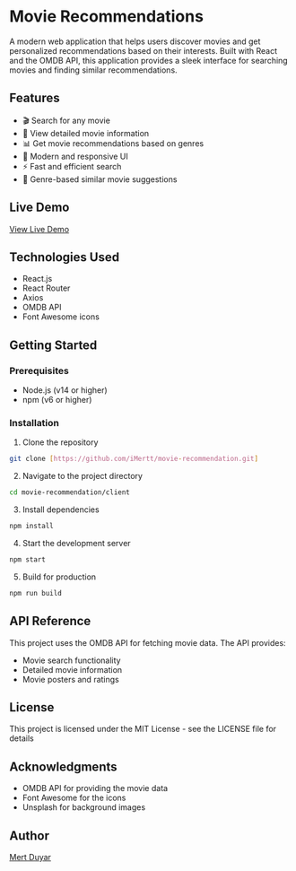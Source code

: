 # Movie Recommendations

A modern web application that helps users discover movies and get personalized recommendations based on their interests. Built with React and the OMDB API, this application provides a sleek interface for searching movies and finding similar recommendations.

## Features

- 🎬 Search for any movie
- 🌟 View detailed movie information
- 📊 Get movie recommendations based on genres
- 💫 Modern and responsive UI
- ⚡ Fast and efficient search
- 🎯 Genre-based similar movie suggestions

## Live Demo

[View Live Demo](https://candid-puffpuff-095bc9.netlify.app/)

## Technologies Used

- React.js
- React Router
- Axios
- OMDB API
- Font Awesome icons

## Getting Started

### Prerequisites

- Node.js (v14 or higher)
- npm (v6 or higher)

### Installation

1. Clone the repository

```bash
git clone [https://github.com/iMertt/movie-recommendation.git]
```

2. Navigate to the project directory

```bash
cd movie-recommendation/client
```

3. Install dependencies

```bash
npm install
```

4. Start the development server

```bash
npm start
```

5. Build for production

```bash
npm run build
```

## API Reference

This project uses the OMDB API for fetching movie data. The API provides:

- Movie search functionality
- Detailed movie information
- Movie posters and ratings

## License

This project is licensed under the MIT License - see the LICENSE file for details

## Acknowledgments

- OMDB API for providing the movie data
- Font Awesome for the icons
- Unsplash for background images

## Author

[Mert Duyar](https://github.com/iMertt)
